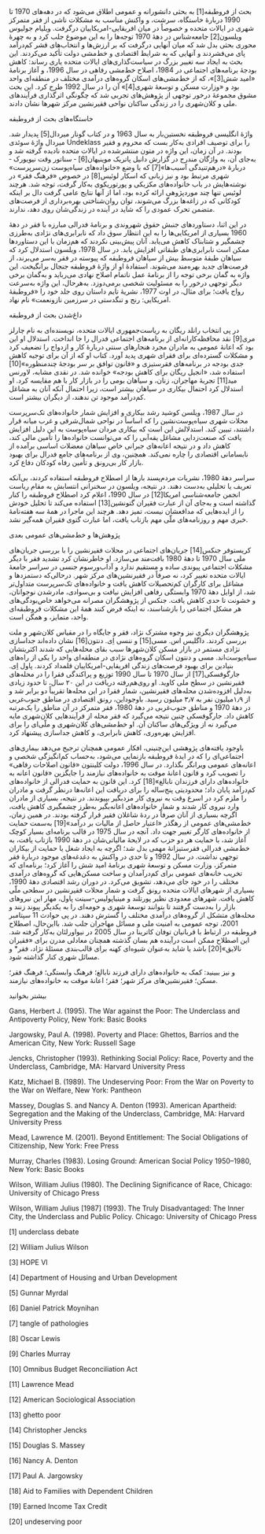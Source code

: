   بحث از فروطبقه[1] به بحثی دانشورانه و عمومی اطلاق می‌شود که در دهه‌های 1970 تا 1990 دربارهٔ خاستگاه، سرشت، و واکنش مناسب به مشکلات ناشی از فقر متمرکز شهری در ایالات متحده و خصوصاً در میان افریقایی-امریکاییان درگرفت. ویلیام جولیوس ویلسون[2] جامعه‌شناس در دههٔ 1970 توجه‌ها را به این موضوع جلب کرد و به چهرۀ محوری بحثی بدل شد که میان آنهایی در‌گرفت که بر ارزش‌ها و انتخاب‌های قشر کم‌درآمد پای می‌فشردند و آنهایی که به شرایط اقتصادی و خط‌مشی دولت تأکید می‌کردند. این بحث به ایجاد سه تغییر بزرگ در سیاست‌گذاری‌های ایالات متحده یاری رساند: کاهش بودجهٔ برنامه‌های اجتماعی در 1984، اصلاح خط‌مشی رفاهی در سال 1996، و آغاز برنامۀ «امید شش[3]»، که از خط‌مشی‌های اسکان گروه‌های درآمدی مختلف در منطقه‌ای واحد بود و «وزارت مسکن و توسعهٔ شهری[4]» آن را در سال 1992 طرح کرد. این بحث مشوق مجموعۀ درخور توجهی از پژوهش‌های تجربی شد که چگونگی اثرگذاری فرآیندهای ملی و کلان‌شهری را در زندگی ساکنان نواحی فقیرنشین مرکز شهرها نشان دادند.

 خاستگاه‌های بحث از فروطبقه

 واژۀ انگلیسی فروطبقه نخستین‌بار به سال 1963 و در کتاب گونار میردال[5] پدیدار شد. میردال واژهٔ سوئدی Undeklass را برای توصیف افرادی به‌کار بست که محروم و فقیر بودند. در آن زمان، این واژه در متون منتشرشده در ایالات متحده نادیده گرفته شد و به‌جای آن، به واژگان مندرج در گزارش دانیل پاتریک موینیهان[6] ‐ سناتور وقت نیویورک ‌‐ دربارهٔ «درهم‌تنیدگی آسیب‌ها»[7] که با وضع «خانواده‌های سیاه‌پوست زن‌سرپرست» شهری مرتبط بود و نیز زبانی که اسکار لوئیس[8] در خصوص «فرهنگ فقر» در نوشته‌هایش در باب خانواده‌‌های مکزیکی و پورتوریکوی به‌کار گرفت، توجه شد. هرچند لوئیس تنها چند موردپژوهی ارائه کرده بود، اما از آنها نتایج عامی گرفت دال بر اینکه کودکانی که در زاغه‌ها بزرگ می‌شوند، توان روان‌شناختی بهره‌برداری از فرصت‌های متضمن تحرک عمودی را که شاید در آینده در زندگی‌شان روی دهد، ندارند.

 در این اثنا، دستاوردهای جنبش حقوق شهروندی و برنامهٔ فدرالی مبارزه با فقر در دههٔ 1960 بسیاری از امریکایی‌ها را به این انتظار سوق داد که نابرابری‌های نژادی به‌طرزی چشمگیر و شتابناک کاهش می‌یابد. آنان پیش‌بینی نکردند که هم‌زمان با این دستاوردها ممکن است نابرابری‌های طبقاتی افزایش یابد. در سال 1978، ویلسون استدلال کرد که سیاهان طبقهٔ متوسط بیش از سیاهان فروطبقه که پیوسته در فقر به‌سر می‌برند، از فرصت‌های جدید بهره‌مند می‌شوند. استفادهٔ او از واژهٔ فروطبقه جنجال برانگیخت. این واژه به گمان برخی توجه را از برنامهٔ عمل ناتمام اصلاح نهادی می‌رباید و به‌گمان برخی دیگر توجهی درخور را به مسئولیت شخصی برمی‌دوزد. به‌هرحال، این واژه به‌سرعت رواج یافت؛ برای مثال، در اوت 1977، نشریۀ تایم داستان روی جلد خود را «فروطبقهٔ امریکایی: رنج و تنگدستی در سرزمین نازونعمت» نام نهاد.

داغ‌شدن بحث از فروطبقه

 در پی انتخاب رانلد ریگان به ریاست‌جمهوری ایالات متحده، نویسنده‌ای به نام چارلز مری[9] نقد محافظه‌کارانه‌ای از برنامه‌های اجتماعی فدرال را جا انداخت. استدلال او این بود که اعانۀ عمومی به مادران مجرد هنجارهای سنتی دربارهٔ کار و ازدواج را تضعیف کرد و مشکلات گسترده‌ای برای فقرای شهری پدید آورد. کتاب او که از آن برای توجیه کاهش جدی بودجه در برنامه‌های فقرستیزی و «قانون توافق بر سر بودجۀ چندمنظوره»[10] استفاده شد، «انجیل ریگان برای کاهش بودجه» خوانده شد. در نقدی مشابه، لاورنس مید[11] تجربۀ مهاجران، زنان، و سیاهان بومی را در بازار کار با هم مقایسه کرد. او استدلال کرد احتمال بیکاری در سیاهان بیشتر است، زیرا احتمال آنکه آنان به مشاغل کم‌درآمد موجود تن ندهند، از دیگران بیشتر است.

 در سال 1987، ویلسن کوشید رشد بیکاری و افزایش شمار خانواده‌های تک‌سرپرست محلات شهری سیاه‌پوست‌نشین را که اساساً در نواحی شمال‌شرقی و غرب میانه قرار داشتند، تبیین کند. استدلالش این است که بیکاری مردان سیاه‌پوست به این دلیل افزایش یافت که صنعت‌زدایی مشاغل یقه‌آبی را که می‌توانست خانواده‌ها را تأمین مالی کند، کاهش داد و در نتیجه اعانه‌های جبرانی خاص سیاهان معضلات اساسی برآمده از نابسامانی اقتصادی را چاره نمی‌کند. همچنین، وی از برنامه‌های جامع فدرال برای بهبود بازار کار بی‌رونق و تأمین رفاه کودکان دفاع کرد. 

سراسر دههٔ 1980، نشریات مردم‌پسند بارها از اصطلاح فروطبقه استفاده کردند، بی‌آنکه تعریف یا تحلیلی به‌دست دهند. در نتیجه، ویلسون در سخنرانی انتسابش به مقام ریاست انجمن جامعه‌شناسی امریکا[12] در سال 1990، اعلام کرد اصطلاح فروطبقه را کنار گذاشته است و به‌جای آن از عبارت فقیران گتونشین[13] استفاده می‌کند تا تحلیل خودش را از ایده‌هایی که مدافعشان نیست، تمیز دهد. هرچند این ماجرا در همۀ سه هفته‌نامۀ خبری مهم و روزنامه‌های ملّی مهم بازتاب یافت، اما عبارت گتوی فقیران همه‌گیر نشد.

 پژوهش‌ها و خط‌مشی‌های عمومی بعدی 

کریستوفر جنکس[14] جریان‌های اجتماعی در محلات فقیرنشین را با بررسی جریان‌های ملی سال 1970 تا دههٔ 1980 بافت‌مند می‌سازد. او خاطرنشان کرد تشدید فقر با دیگر مشکلات اجتماعی پیوندی ساده و مستقیم ندارد و آداب‌ورسوم جنسی در سراسر جامعۀ ایالات متحده تغییر کرد، نه صرفاً در فقیرنشین‌های مرکز شهر. درحالی‌که دستمزدها و مشاغل برای کارگران کم‌تحصیلات کاهش یافت و خانواده‌های تک‌سرپرست متداول‌تر شد، از اوایل دههٔ 1970 وابستگی رفاهی افزایش نیافت و بی‌سوادی، مادرشدن نوجوانان، و خشونت تا حدی کاهش یافت. جنکس از پژوهشگران مصرانه می‌خواهد خاص‌بودگی‌های هر مشکل اجتماعی را بازشناسند، نه اینکه فرض کنند همهٔ این مشکلات فروطبقه‌ای واحد، متمایز، و همگن است.

پژوهشگران دیگری نیز وجوه مشترک نژاد، فقر و جایگاه را در مقیاس کلان‌شهر و ملت بررسی کردند. داگلیس اس. مسی[15] و ننسی اِی. دنتون[16] نشان داده‌اند جداسازی نژادی مستمر در بازار مسکن کلان‌شهرها سبب بقای محله‌هایی که شدند اکثریتشان سیاه‌پوست‌اند. مسی و دنتون اسکان گروه‌های نژادی در منطقه‌ای واحد را یکی از راه‌های بنیادین برای بهبود فرصت‌های زندگی افریقایی-امریکاییان قلمداد کردند. پاول اِی. جارگوفسکی[17] از سال 1970 تا سال 1990 توزیع و پراکندگی فقرا را در محله‌های فقیرنشین در سطح ملی کاوید. او روی‌هم‌رفته دریافت در این ۲۰ سال، تا حدود زیادی به‌دلیل افزوده‌شدن محله‌های فقیرنشین، شمار فقرا در این محله‌ها تقریباً دو برابر شد و از ۱٫۹میلیون نفر به ۳٫۷ میلیون رسید. باوجوداین، رونق اقتصادی در مناطق جنوب‌غربی در دههٔ 1970 و مناطق جنوب‌غربی در دههٔ 1980، فقر متمرکز در آن مناطق را یک‌مرتبه کاهش داد. جارگوفسکی چنین نتیجه می‌گیرد که فقر محله از فرآیندهایی کلان‌شهری مایه می‌گیرد نه از ویژگی‌های ساکنان آن. او خط‌مشی‌های کلان‌شهری و ملّی‌ای را برای افزایش بهره‌وری، کاهش نابرابری، و کاهش جداسازی پیشنهاد کرد.

 باوجود یافته‌های پژوهشی این‌چنینی، افکار عمومی همچنان ترجیح می‌دهد بیماری‌های اجتماعی‌ای را که در ایدۀ فروطبقه بازنمایی می‌شود، به‌حساب کم‌انگیزگی شخصی و اعانه‌های عمومی ویرانگر بگذارد. در سال 1996، دولت کلینتون «قانون اصلاحات رفاهی» را تصویب کرد و قانون اعانۀ موقت به خانواده‌های نیازمند را جایگزین «قانون اعانه به خانواده‌های دارای فرزندان نابالغ»[18] کرد. این قانون به حمایت فدرالی از خانواده‌های کم‌درآمد پایان داد؛ محدودیتی پنج‌ساله را برای دریافت این اعانه‌ها درنظر گرفت و مادران را ملزم کرد در اسرع وقت به نیروی کار مزدبگیر بپیوندند. در نتیجه، بسیاری از مادران وارد نیروی کار شدند و شمار خانواده‌های اعانه‌بگیر به‌طرز چشمگیری کاهش یافت، اگرچه بسیاری از آنان صرفاً در ردهٔ شاغلان فقیر قرار گرفته بودند. در همین زمان، خط‌مشی‌های عمومی از رهگذر «اعتبار حاصل از مالیات بر درآمد»[19] به‌سمت حمایت از خانواده‌های کارگر تغییر جهت داد. آنچه در سال 1975 در قالب برنامه‌ای بسیار کوچک آغاز شد، با حمایت هر دو حزب که در لایحۀ مالیاتی‌شان در دهۀ 1990 بازتاب یافت، به خط‌مشی فدرالی فقرستیزانۀ مهمی بدل شد؛ اگرچه به ایجاد شغل یا حمایت از بیکاران توجهی نداشت. در سال 1992 و تا حدی در واکنش به دغدغه‌های موجود دربارهٔ فقر متمرکز، وزارت مسکن و توسعهٔ شهری برنامۀ امید شش را آغاز کرد؛ برنامه‌ای که تخریب خانه‌های عمومی برای کم‌درآمدان و ساخت مسکن‌هایی که گروه‌های درآمدی مختلف را در خود جای می‌دهد، تشویق می‌کرد. در دوران رشد اقتصادی دهۀ 1990، بسیاری از شهرهای ایالات متحده رونق گرفت و شمار محلات فقیرنشین در سطحی ملّی کاهش یافت. شهرهای معدودی نظیر پورتلند و مینیاپولیس-سینت پاول، مهار این نیروهای بازار را به‌دست گرفتند تا بتوانند توسعهٔ شهری و حومه‌ای را به یکدیگر پیوند زنند و محله‌های متشکل از گروه‌های درآمدی مختلف را گسترش دهند. در پی حوادث 11 سپتامبر 2001، توجه عمومی به امنیت ملی و مسائل مهاجران جلب شد. بااین‌حال، اصطلاح فروطبقه در ارتباط با قربانیان توفان کاترینا در سال 2005 در نیواورلئان به‌کار گرفته شد. این اصطلاح ممکن است درآینده هم بسان گذشته همچنان معادلی مدرن برای «فقیران نالایق»[20] باشد یا شاید به‌عنوان شیوه‌ای کهنه برای قالب‌بندی مسئلهٔ نژاد، فقر* و مسائل شهری کنار گذاشته شود. 

و نیز ببینید: کمک به خانواده‌های دارای فرزند نابالغ؛ فرهنگ وابستگی؛ فرهنگ فقر؛ مسکن؛ فقیرنشین‌های مرکز شهر؛ فقر؛ اعانۀ موقت به خانواده‌های نیازمند.

بیشتر بخوانید

Gans, Herbert J. (1995). The War against the Poor: The Underclass and Antipoverty Policy, New York: Basic Books

Jargowsky, Paul A. (1998). Poverty and Place: Ghettos, Barrios and the American City, New York: Russell Sage

Jencks, Christopher (1993). Rethinking Social Policy: Race, Poverty and the Underclass, Cambridge, MA: Harvard University Press

Katz, Michael B. (1989). The Undeserving Poor: From the War on Poverty to the War on Welfare, New York: Pantheon

Massey, Douglas S. and Nancy A. Denton (1993). American Apartheid: Segregation and the Making of the Underclass, Cambridge, MA: Harvard University Press

Mead, Lawrence M. (2001). Beyond Entitlement: The Social Obligations of Citizenship, New York: Free Press

Murray, Charles (1983). Losing Ground: American Social Policy 1950–1980, New York: Basic Books

Wilson, William Julius (1980). The Declining Significance of Race, Chicago: University of Chicago Press

Wilson, William Julius [1987] (1993). The Truly Disadvantaged: The Inner City, the Underclass and Public Policy. Chicago: University of Chicago Press

 [1] underclass debate 

[2] William Julius Wilson

 [3] HOPE VI

[4] Department of Housing and Urban Development

[5] Gunnar Myrdal

[6] Daniel Patrick Moynihan

[7] tangle of pathologies

[8] Oscar Lewis

 [9] Charles Murray

 [10] Omnibus Budget Reconciliation Act

 [11] Lawrence Mead

[12] American Sociological Association

 [13] ghetto poor

[14] Christopher Jencks

[15] Douglas S. Massey

 [16] Nancy A. Denton

[17] Paul A. Jargowsky

[18] Aid to Families with Dependent Children

[19] Earned Income Tax Credit

 [20] undeserving poor

 

 

 

 